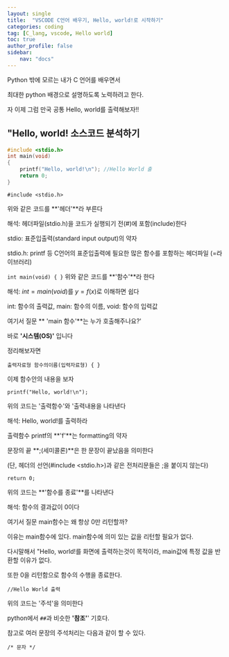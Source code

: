 ```yaml
---
layout: single
title:  "VSCODE C언어 배우기, Hello, world!로 시작하기"
categories: coding
tag: [C_lang, vscode, Hello world]
toc: true
author_profile: false
sidebar:
    nav: "docs"
---
```


Python 밖에 모르는 내가 C 언어를 배우면서

최대한 python 배경으로 설명하도록 노력하려고 한다.

자 이제 그럼 만국 공통 Hello, world를 출력해보자!!  

## "Hello, world! 소스코드 분석하기

```c
#include <stdio.h>
int main(void)
{
    printf("Hello, world!\n"); //Hello World 출
    return 0;
}
```

`#include <stdio.h>` 

위와 같은 코드를 **'헤더'**라 부른다  

해석: 헤더파일(stdio.h)을 코드가 실행되기 전(#)에 포함(include)한다

stdio: 표준입출력(standard input output)의 약자

stdio.h: printf 등 C언어의 표준입출력에 필요한 많은 함수를 포함하는 헤더파일 (=라이브러리)  

`int main(void)
{
}`
위와 같은 코드를 **'함수'**라 한다  

해석: $int = main(void)$를 $y=f(x)$로 이해하면 쉽다

int: 함수의 출력값, main: 함수의 이름, void: 함수의 입력값  

여기서 질문 ** 'main 함수'**는 누가 호출해주나요?'

바로 **'시스템(OS)'** 입니다  

정리해보자면

`출력자료형 함수의이름(입력자료형)
{
}`  

이제 함수안의 내용을 보자  

`printf("Hello, world!\n");`

위의 코드는 '출력함수'와 '출력내용을 나타낸다  

해석: Hello, world!를 출력하라

출력함수 printf의 **'f'**는 formatting의 약자

문장의 끝 **;(세미콜론)**은 한 문장이 끝났음을 의미한다

(단, 헤더의 선언(#include <stdio.h>)과 같은 전처리문들은 ;을 붙이지 않는다)  

`return 0;`

위의 코드는 **'함수를 종료'**를 나타낸다  

해석: 함수의 결과값이 0이다

여기서 질문 main함수는 왜 항상 0만 리턴할까?

이유는 main함수에 있다. main함수에 의미 있는 값을 리턴할 필요가 없다.

다시말해서 "Hello, world!를 화면에 출력하는것이 목적이라, main값에 특정 값을 반환할 이유가 없다.

또한 0을 리턴함으로 함수의 수행을 종료한다.  

`//Hello World 출력`

위의 코드는 '주석'을 의미한다

python에서 `##`과 비슷한 **'참조'**' 기호다.  

참고로 여러 문장의 주석처리는 다음과 같이 할 수 있다.

`/*
문자
*/`  
